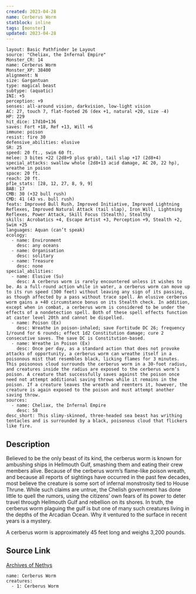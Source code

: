 ```yaml
---
created: 2023-04-28
name: Cerberus Worm
statblock: inline
tags: [monster]
updated: 2023-04-28
---
```

```statblock
layout: Basic Pathfinder 1e Layout
source: "Cheliax, the Infernal Empire"
Monster_CR: 14
name: Cerberus Worm
Monster_XP: 38400
alignment: N
size: Gargantuan
type: magical beast
subtype: (aquatic)
INI: +5
perception: +9
senses: all-around vision, darkvision, low-light vision
AC: 27, touch 7, flat-footed 26 (dex +1, natural +20, size -4)
HP: 229
hit_dice: 17d10+136
saves: Fort +18, Ref +13, Will +6
immune: poison
resist: fire 30
defensive_abilities: elusive
SR: 25
speed: 20 ft., swim 60 ft.
melee: 3 bites +22 (2d8+9 plus grab), tail slap +17 (2d8+4)
special_attacks: swallow whole (2d8+13 acid damage, AC 20, 22 hp), wreathe in poison
space: 20 ft.
reach: 20 ft.
pf1e_stats: [28, 12, 27, 8, 9, 9]
BAB: 17
CMB: 30 (+32 bull rush)
CMD: 41 (43 vs. bull rush)
feats: Improved Bull Rush, Improved Initiative, Improved Lightning Reflexes, Improved Natural Attack (tail slap), Iron Will, Lightning Reflexes, Power Attack, Skill Focus (Stealth), Stealthy
skills: Acrobatics +4, Escape Artist +3, Perception +9, Stealth +2, Swim +25
languages: Aquan (can’t speak)
ecology:
  - name: Environment
    desc: any oceans
  - name: Organisation
    desc: solitary
  - name: Treasure
    desc: none
special_abilities:
  - name: Elusive (Su)
    desc: A cerberus worm is rarely encountered unless it wishes to be. As a full-round action while in water, a cerberus worm can move up to its run speed (300 feet) without leaving any sign of its passing, as though affected by a pass without trace spell. An elusive cerberus worm gains a +40 circumstance bonus on its Stealth check. In addition, except when in combat, a cerberus worm is considered to be under the effects of a nondetection spell. Both of these spell effects function at caster level 20th and cannot be dispelled.
  - name: Poison (Ex)
    desc: Wreathe in poison-inhaled; save Fortitude DC 26; frequency 1/round for 6 rounds; effect 1d2 Constitution damage; cure 2 consecutive saves. The save DC is Constitution-based.
  - name: Wreathe in Poison (Ex)
    desc: Once per day, as a standard action that does not provoke attacks of opportunity, a cerberus worm can wreathe itself in a poisonous mist that resembles black, licking flames for 3 minutes. This poisonous cloud surrounds the cerberus worm in a 30-foot radius, and creatures inside the radius are exposed to the cerberus worm’s poison. A creature that successfully saves against the poison once need not attempt additional saving throws while it remains in the poison. If a creature leaves the wreath and reenters it, however, the creature is again exposed to the poison and must attempt another saving throw.
sources:
  - name: Cheliax, the Infernal Empire
    desc: 58
desc_short: This slimy-skinned, three-headed sea beast has writhing tentacles and is surrounded by a black, poisonous cloud that flickers like fire.
```
## Description
Believed to be the only beast of its kind, the cerberus worm is known for ambushing ships in Hellmouth Gulf, smashing them and eating their crew members alive. Because of the cerberus worm’s flame-like poison wreath, and because all reports of sightings have occurred in the past few decades, most believe the creature is some sort of infernal monstrosity tied to House Thrune. While such claims are untrue, the Chelish government has done little to quell the rumors, using the citizens’ own fears of its power to deter travel through Hellmouth Gulf and rebellion on its shores. In truth, the cerberus worm plaguing the gulf is but one of many such creatures living in the depths of the Arcadian Ocean. Why it ventured to the surface in recent years is a mystery.

A cerberus worm is approximately 45 feet long and weighs 3,200 pounds.
## Source Link
[Archives of Nethys](https://aonprd.com/MonsterDisplay.aspx?ItemName=Cerberus%20Worm)
```encounter-table
name: Cerberus Worm
creatures:
  - 1: Cerberus Worm
```
